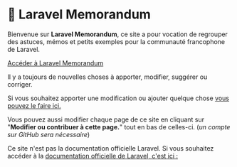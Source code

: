 # 📝 Laravel Memorandum

Bienvenue sur **Laravel Memorandum**, ce site a pour vocation de regrouper des astuces, mémos et petits exemples pour la communauté francophone de Laravel.

[Accéder à Laravel Memorandum](https://laravel-memorandum.netlify.app/)

Il y a toujours de nouvelles choses à apporter, modifier, suggérer ou corriger.

Si vous souhaitez apporter une modification ou ajouter quelque chose [vous pouvez le faire ici.](https://github.com/d0tcom/laravel-memos/issues)

Vous pouvez aussi modifier chaque page de ce site en cliquant sur "**Modifier ou contribuer à cette page.**" tout en bas de celles-ci. (_un compte sur GitHub sera nécessaire_)

Ce site n'est pas la documentation officielle Laravel. Si vous souhaitez accéder à la [documentation officielle de Laravel, c'est ici :](https://laravel.com/docs/8.x)
